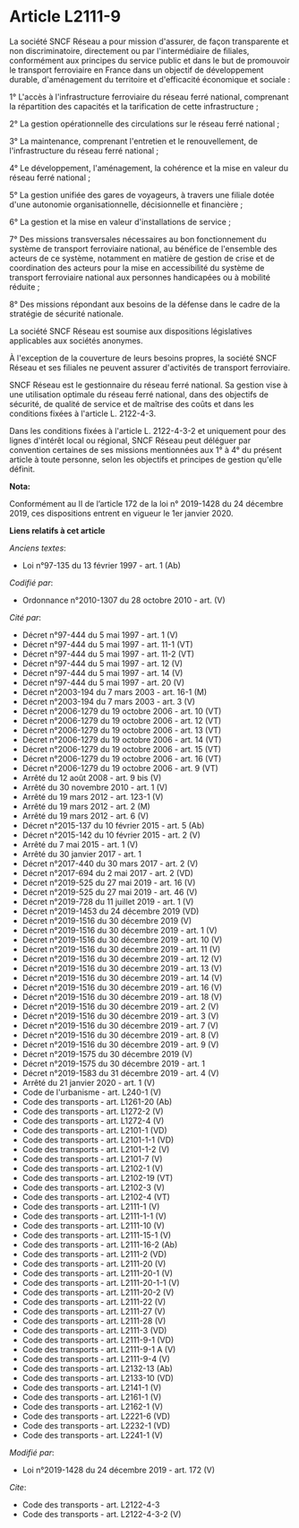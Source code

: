 # Article L2111-9

La société SNCF Réseau a pour mission d'assurer, de façon transparente et non discriminatoire, directement ou par
l'intermédiaire de filiales, conformément aux principes du service public et dans le but de promouvoir le transport
ferroviaire en France dans un objectif de développement durable, d'aménagement du territoire et d'efficacité économique et
sociale : 

1° L'accès à l'infrastructure ferroviaire du réseau ferré national, comprenant la répartition des capacités et la
tarification de cette infrastructure ; 

2° La gestion opérationnelle des circulations sur le réseau ferré national ; 

3° La maintenance, comprenant l'entretien et le renouvellement, de l'infrastructure du réseau ferré national ; 

4° Le développement, l'aménagement, la cohérence et la mise en valeur du réseau ferré national ; 

5° La gestion unifiée des gares de voyageurs, à travers une filiale dotée d'une autonomie organisationnelle, décisionnelle et
financière ; 

6° La gestion et la mise en valeur d'installations de service ; 

7° Des missions transversales nécessaires au bon fonctionnement du système de transport ferroviaire national, au bénéfice de
l'ensemble des acteurs de ce système, notamment en matière de gestion de crise et de coordination des acteurs pour la mise en
accessibilité du système de transport ferroviaire national aux personnes handicapées ou à mobilité réduite ; 

8° Des missions répondant aux besoins de la défense dans le cadre de la stratégie de sécurité nationale. 

La société SNCF Réseau est soumise aux dispositions législatives applicables aux sociétés anonymes. 

À l'exception de la couverture de leurs besoins propres, la société SNCF Réseau et ses filiales ne peuvent assurer
d'activités de transport ferroviaire. 

SNCF Réseau est le gestionnaire du réseau ferré national. Sa gestion vise à une utilisation optimale du réseau ferré
national, dans des objectifs de sécurité, de qualité de service et de maîtrise des coûts et dans les conditions fixées à
l'article L. 2122-4-3. 

Dans les conditions fixées à l'article L. 2122-4-3-2 et uniquement pour des lignes d'intérêt local ou régional, SNCF Réseau
peut déléguer par convention certaines de ses missions mentionnées aux 1° à 4° du présent article à toute personne, selon les
objectifs et principes de gestion qu'elle définit.

**Nota:**

Conformément au II de l’article 172 de la loi n° 2019-1428 du 24 décembre 2019, ces dispositions entrent en vigueur le 1er
janvier 2020.

**Liens relatifs à cet article**

_Anciens textes_:

  - Loi n°97-135 du 13 février 1997 - art. 1 (Ab)

_Codifié par_:

  - Ordonnance n°2010-1307 du 28 octobre 2010 - art. (V)

_Cité par_:

  - Décret n°97-444 du 5 mai 1997 - art. 1 (V)
  - Décret n°97-444 du 5 mai 1997 - art. 11-1 (VT)
  - Décret n°97-444 du 5 mai 1997 - art. 11-2 (VT)
  - Décret n°97-444 du 5 mai 1997 - art. 12 (V)
  - Décret n°97-444 du 5 mai 1997 - art. 14 (V)
  - Décret n°97-444 du 5 mai 1997 - art. 20 (V)
  - Décret n°2003-194 du 7 mars 2003 - art. 16-1 (M)
  - Décret n°2003-194 du 7 mars 2003 - art. 3 (V)
  - Décret n°2006-1279 du 19 octobre 2006 - art. 10 (VT)
  - Décret n°2006-1279 du 19 octobre 2006 - art. 12 (VT)
  - Décret n°2006-1279 du 19 octobre 2006 - art. 13 (VT)
  - Décret n°2006-1279 du 19 octobre 2006 - art. 14 (VT)
  - Décret n°2006-1279 du 19 octobre 2006 - art. 15 (VT)
  - Décret n°2006-1279 du 19 octobre 2006 - art. 16 (VT)
  - Décret n°2006-1279 du 19 octobre 2006 - art. 9 (VT)
  - Arrêté du 12 août 2008 - art. 9 bis (V)
  - Arrêté du 30 novembre 2010 - art. 1 (V)
  - Arrêté du 19 mars 2012 - art. 123-1 (V)
  - Arrêté du 19 mars 2012 - art. 2 (M)
  - Arrêté du 19 mars 2012 - art. 6 (V)
  - Décret n°2015-137 du 10 février 2015 - art. 5 (Ab)
  - Décret n°2015-142 du 10 février 2015 - art. 2 (V)
  - Arrêté du 7 mai 2015 - art. 1 (V)
  - Arrêté du 30 janvier 2017 - art. 1
  - Décret n°2017-440 du 30 mars 2017 - art. 2 (V)
  - Décret n°2017-694 du 2 mai 2017 - art. 2 (VD)
  - Décret n°2019-525 du 27 mai 2019 - art. 16 (V)
  - Décret n°2019-525 du 27 mai 2019 - art. 46 (V)
  - Décret n°2019-728 du 11 juillet 2019 - art. 1 (V)
  - Décret n°2019-1453 du 24 décembre 2019 (VD)
  - Décret n°2019-1516 du 30 décembre 2019 (V)
  - Décret n°2019-1516 du 30 décembre 2019 - art. 1 (V)
  - Décret n°2019-1516 du 30 décembre 2019 - art. 10 (V)
  - Décret n°2019-1516 du 30 décembre 2019 - art. 11 (V)
  - Décret n°2019-1516 du 30 décembre 2019 - art. 12 (V)
  - Décret n°2019-1516 du 30 décembre 2019 - art. 13 (V)
  - Décret n°2019-1516 du 30 décembre 2019 - art. 14 (V)
  - Décret n°2019-1516 du 30 décembre 2019 - art. 16 (V)
  - Décret n°2019-1516 du 30 décembre 2019 - art. 18 (V)
  - Décret n°2019-1516 du 30 décembre 2019 - art. 2 (V)
  - Décret n°2019-1516 du 30 décembre 2019 - art. 3 (V)
  - Décret n°2019-1516 du 30 décembre 2019 - art. 7 (V)
  - Décret n°2019-1516 du 30 décembre 2019 - art. 8 (V)
  - Décret n°2019-1516 du 30 décembre 2019 - art. 9 (V)
  - Décret n°2019-1575 du 30 décembre 2019 (V)
  - Décret n°2019-1575 du 30 décembre 2019 - art. 1
  - Décret n°2019-1583 du 31 décembre 2019 - art. 4 (V)
  - Arrêté du 21 janvier 2020 - art. 1 (V)
  - Code de l'urbanisme - art. L240-1 (V)
  - Code des transports - art. L1261-20 (Ab)
  - Code des transports - art. L1272-2 (V)
  - Code des transports - art. L1272-4 (V)
  - Code des transports - art. L2101-1 (VD)
  - Code des transports - art. L2101-1-1 (VD)
  - Code des transports - art. L2101-1-2 (V)
  - Code des transports - art. L2101-7 (V)
  - Code des transports - art. L2102-1 (V)
  - Code des transports - art. L2102-19 (VT)
  - Code des transports - art. L2102-3 (V)
  - Code des transports - art. L2102-4 (VT)
  - Code des transports - art. L2111-1 (V)
  - Code des transports - art. L2111-1-1 (V)
  - Code des transports - art. L2111-10 (V)
  - Code des transports - art. L2111-15-1 (V)
  - Code des transports - art. L2111-16-2 (Ab)
  - Code des transports - art. L2111-2 (VD)
  - Code des transports - art. L2111-20 (V)
  - Code des transports - art. L2111-20-1 (V)
  - Code des transports - art. L2111-20-1-1 (V)
  - Code des transports - art. L2111-20-2 (V)
  - Code des transports - art. L2111-22 (V)
  - Code des transports - art. L2111-27 (V)
  - Code des transports - art. L2111-28 (V)
  - Code des transports - art. L2111-3 (VD)
  - Code des transports - art. L2111-9-1 (VD)
  - Code des transports - art. L2111-9-1 A (V)
  - Code des transports - art. L2111-9-4 (V)
  - Code des transports - art. L2132-13 (Ab)
  - Code des transports - art. L2133-10 (VD)
  - Code des transports - art. L2141-1 (V)
  - Code des transports - art. L2161-1 (V)
  - Code des transports - art. L2162-1 (V)
  - Code des transports - art. L2221-6 (VD)
  - Code des transports - art. L2232-1 (VD)
  - Code des transports - art. L2241-1 (V)

_Modifié par_:

  - Loi n°2019-1428 du 24 décembre 2019 - art. 172 (V)

_Cite_:

  - Code des transports - art. L2122-4-3
  - Code des transports - art. L2122-4-3-2 (V)
